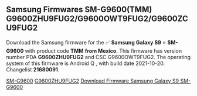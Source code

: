 <h2>Samsung Firmwares SM-G9600(TMM) G9600ZHU9FUG2/G9600OWT9FUG2/G9600ZCU9FUG2</h2>
Download the Samsung firmware for the ✅ <strong>Samsung Galaxy S9 </strong> ⭐ <strong>SM-G9600</strong> with product code <strong>TMM</strong> <strong> from Mexico</strong>. This firmware has version number PDA <strong>G9600ZHU9FUG2</strong> and CSC G9600OWT9FUG2. The operating system of this firmware is Android Q , with build date 2021-10-20. Changelist <strong>21680091</strong>.


[SM-G9600](https://samfirm.shop/samsung/model/SM-G9600)
[G9600ZHU9FUG2](https://samfirm.shop/samsung/pda/G9600ZHU9FUG2)
[Download Firmware Samsung Galaxy S9 SM-G9600](https://samfirm.shop/samsung/firmware/466364)
